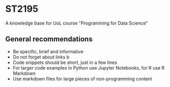 # ST2195
A knowledge base for UoL course "Programming for Data Science"

## General recommendations

* Be specific, brief and informative
* Do not forget about links b
* Code snippets should be short, just in a few lines
* For larger code examples in Python use Jupyter Notebooks, for R use R Markdown
* Use markdown files for large pieces of non-programming content
